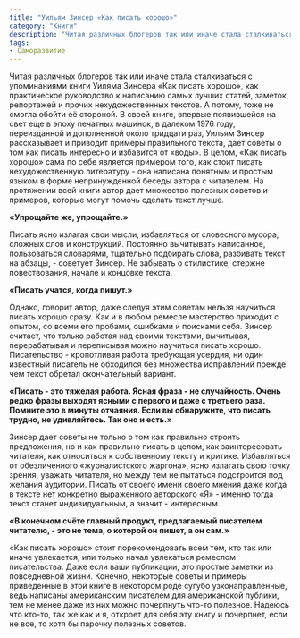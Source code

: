 ```yaml
---
title: "Уильям Зинсер «Как писать хорошо»"
category: "Книги"
description: "Читая различных блогеров так или иначе стала сталкиваться с упоминаниями книги Уиляма Зинсера «Как писать хорошо», как практическое руководство к написанию самых лучших статей, заметок, репортажей и прочих нехудожественных текстов. А потому, тоже не смогла обойти её стороной. В своей книге, впервые появившейся на свет еще в эпоху печатных машинок, в далеком 1976 году, переизданной и дополненной около тридцати раз, Уильям Зинсер рассказывает и приводит примеры правильного текста, дает советы о том как писать интересно и избавится от «воды». В целом, «Как писать хорошо» сама по себе является примером того, как стоит писать нехудожественную литературу - она написана понятным и простым языком в форме непринужденной беседы автора с читателем. На протяжении всей книги автор дает множество полезных советов и примеров, которые могут помочь сделать текст лучше."
tags:
- Саморазвитие
---
```


Читая различных блогеров так или иначе стала сталкиваться с упоминаниями книги Уиляма Зинсера «Как писать хорошо», как практическое руководство к написанию самых лучших статей, заметок, репортажей и прочих нехудожественных текстов. А потому, тоже не смогла обойти её стороной. В своей книге, впервые появившейся на свет еще в эпоху печатных машинок, в далеком 1976 году, переизданной и дополненной около тридцати раз, Уильям Зинсер рассказывает и приводит примеры правильного текста, дает советы о том как писать интересно и избавится от «воды». В целом, «Как писать хорошо» сама по себе является примером того, как стоит писать нехудожественную литературу - она написана понятным и простым языком в форме непринужденной беседы автора с читателем. На протяжении всей книги автор дает множество полезных советов и примеров, которые могут помочь сделать текст лучше.

<b>«Упрощайте же, упрощайте.»</b>

Писать ясно излагая свои мысли, избавляться от словесного мусора, сложных слов и конструкций. Постоянно вычитывать написанное, пользоваться словарями, тщательно подбирать слова, разбивать текст на абзацы, - советует Зинсер. Не забывать о стилистике, стержне повествования, начале и концовке текста.

<b>«Писать учатся, когда пишут.»</b>

Однако, говорит автор, даже следуя этим советам нельзя научиться писать хорошо сразу. Как и в любом ремесле мастерство приходит с опытом, со всеми его пробами, ошибками и поисками себя. Зинсер считает, что только работая над своими текстами, вычитывая, перерабатывая и переписывая можно научиться писать хорошо. Писательство - кропотливая работа требующая усердия, ни один известный писатель не обходился без множества исправлений прежде чем текст обретал окончательный вариант.

<b>«Писать - это тяжелая работа. Ясная фраза - не случайность. Очень редко фразы выходят ясными с первого и даже с третьего раза. Помните это в минуты отчаяния. Если вы обнаружите, что писать трудно, не удивляйтесь. Так оно и есть.»</b>

Зинсер дает советы не только о том как правильно строить предложения, но и как правильно писать в целом, как заинтересовать читателя, как относиться к собственному тексту и критике. Избавляться от обезличенного «журналистского жаргона», ясно излагать свою точку зрения, уважать читателя, но между тем не пытаться подстроится под желания аудитории. Писать от своего имени своего мнения даже когда в тексте нет конкретно выраженного авторского «Я» - именно тогда текст станет индивидуальным, а значит - интересным.

<b>«В конечном счёте главный продукт, предлагаемый писателем читателю, - это не тема, о которой он пишет, а он сам.»</b>

«Как писать хорошо» стоит порекомендовать всем тем, кто так или иначе увлекается, или только начал увлекаться ремеслом писательства. Даже если ваши публикации, это простые заметки из повседневной жизни. Конечно, некоторые советы и примеры приведенные в этой книге в некотором роде сугубо узконаправленные, ведь написаны американским писателем для американской публики, тем не менее даже из них можно почерпнуть что-то полезное. Надеюсь что кто-то, так же как и я, откроет для себя эту книгу и почерпнет, если не все, то хотя бы парочку полезных советов.